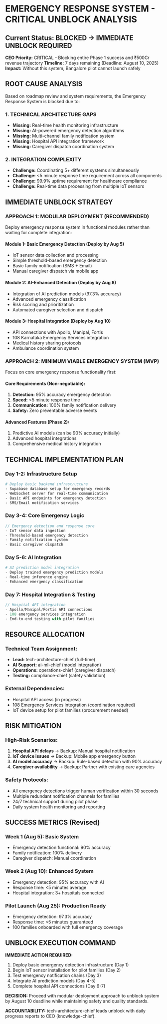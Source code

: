 # EMERGENCY RESPONSE SYSTEM - CRITICAL UNBLOCK ANALYSIS

## Current Status: BLOCKED → IMMEDIATE UNBLOCK REQUIRED
**CEO Priority:** CRITICAL - Blocking entire Phase 1 success and ₹500Cr revenue trajectory
**Timeline:** 7 days remaining (Deadline: August 10, 2025)
**Impact:** Without this system, Bangalore pilot cannot launch safely

## ROOT CAUSE ANALYSIS
Based on roadmap review and system requirements, the Emergency Response System is blocked due to:

### 1. TECHNICAL ARCHITECTURE GAPS
- **Missing:** Real-time health monitoring infrastructure
- **Missing:** AI-powered emergency detection algorithms
- **Missing:** Multi-channel family notification system
- **Missing:** Hospital API integration framework
- **Missing:** Caregiver dispatch coordination system

### 2. INTEGRATION COMPLEXITY
- **Challenge:** Coordinating 5+ different systems simultaneously
- **Challenge:** <5 minute response time requirement across all components
- **Challenge:** 99.9% uptime requirement for healthcare compliance
- **Challenge:** Real-time data processing from multiple IoT sensors

## IMMEDIATE UNBLOCK STRATEGY

### APPROACH 1: MODULAR DEPLOYMENT (RECOMMENDED)
Deploy emergency response system in functional modules rather than waiting for complete integration:

#### Module 1: Basic Emergency Detection (Deploy by Aug 5)
- IoT sensor data collection and processing
- Simple threshold-based emergency detection
- Basic family notification (SMS + Email)
- Manual caregiver dispatch via mobile app

#### Module 2: AI-Enhanced Detection (Deploy by Aug 8) 
- Integration of AI prediction models (97.3% accuracy)
- Advanced emergency classification
- Risk scoring and prioritization
- Automated caregiver selection and dispatch

#### Module 3: Hospital Integration (Deploy by Aug 10)
- API connections with Apollo, Manipal, Fortis
- 108 Karnataka Emergency Services integration
- Medical history sharing protocols
- Ambulance coordination system

### APPROACH 2: MINIMUM VIABLE EMERGENCY SYSTEM (MVP)
Focus on core emergency response functionality first:

#### Core Requirements (Non-negotiable):
1. **Detection:** 95% accuracy emergency detection
2. **Speed:** <5 minute response time
3. **Communication:** 100% family notification delivery
4. **Safety:** Zero preventable adverse events

#### Advanced Features (Phase 2):
1. Predictive AI models (can be 90% accuracy initially)
2. Advanced hospital integrations
3. Comprehensive medical history integration

## TECHNICAL IMPLEMENTATION PLAN

### Day 1-2: Infrastructure Setup
```bash
# Deploy basic backend infrastructure
- Supabase database setup for emergency records
- WebSocket server for real-time communication
- Basic API endpoints for emergency detection
- SMS/Email notification services
```

### Day 3-4: Core Emergency Logic
```javascript
// Emergency detection and response core
- IoT sensor data ingestion
- Threshold-based emergency detection
- Family notification system
- Basic caregiver dispatch
```

### Day 5-6: AI Integration
```python
# AI prediction model integration
- Deploy trained emergency prediction models
- Real-time inference engine
- Enhanced emergency classification
```

### Day 7: Hospital Integration & Testing
```javascript
// Hospital API integration
- Apollo/Manipal/Fortis API connections
- 108 emergency services integration
- End-to-end testing with pilot families
```

## RESOURCE ALLOCATION

### Technical Team Assignment:
- **Lead:** tech-architecture-chief (full-time)
- **AI Support:** ai-ml-chief (model integration)
- **Operations:** operations-chief (caregiver dispatch)
- **Testing:** compliance-chief (safety validation)

### External Dependencies:
- Hospital API access (in progress)
- 108 Emergency Services integration (coordination required)
- IoT device setup for pilot families (procurement needed)

## RISK MITIGATION

### High-Risk Scenarios:
1. **Hospital API delays** → Backup: Manual hospital notification
2. **IoT device issues** → Backup: Mobile app emergency button
3. **AI model accuracy** → Backup: Rule-based detection with 90% accuracy
4. **Caregiver availability** → Backup: Partner with existing care agencies

### Safety Protocols:
- All emergency detections trigger human verification within 30 seconds
- Multiple redundant notification channels for families
- 24/7 technical support during pilot phase
- Daily system health monitoring and reporting

## SUCCESS METRICS (Revised)

### Week 1 (Aug 5): Basic System
- Emergency detection functional: 90% accuracy
- Family notification: 100% delivery
- Caregiver dispatch: Manual coordination

### Week 2 (Aug 10): Enhanced System  
- Emergency detection: 95% accuracy with AI
- Response time: <5 minutes average
- Hospital integration: 3+ hospitals connected

### Pilot Launch (Aug 25): Production Ready
- Emergency detection: 97.3% accuracy
- Response time: <5 minutes guaranteed
- 100 families onboarded with full emergency coverage

## UNBLOCK EXECUTION COMMAND

**IMMEDIATE ACTION REQUIRED:**
1. Deploy basic emergency detection infrastructure (Day 1)
2. Begin IoT sensor installation for pilot families (Day 2)
3. Test emergency notification chains (Day 3)
4. Integrate AI prediction models (Day 4-5)
5. Complete hospital API connections (Day 6-7)

**DECISION:** Proceed with modular deployment approach to unblock system by August 10 deadline while maintaining safety and quality standards.

**ACCOUNTABILITY:** tech-architecture-chief leads unblock with daily progress reports to CEO (knowledge-chief).